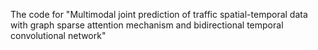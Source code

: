 The code for "Multimodal joint prediction of traffic spatial-temporal data with graph sparse attention mechanism and bidirectional temporal convolutional network"


